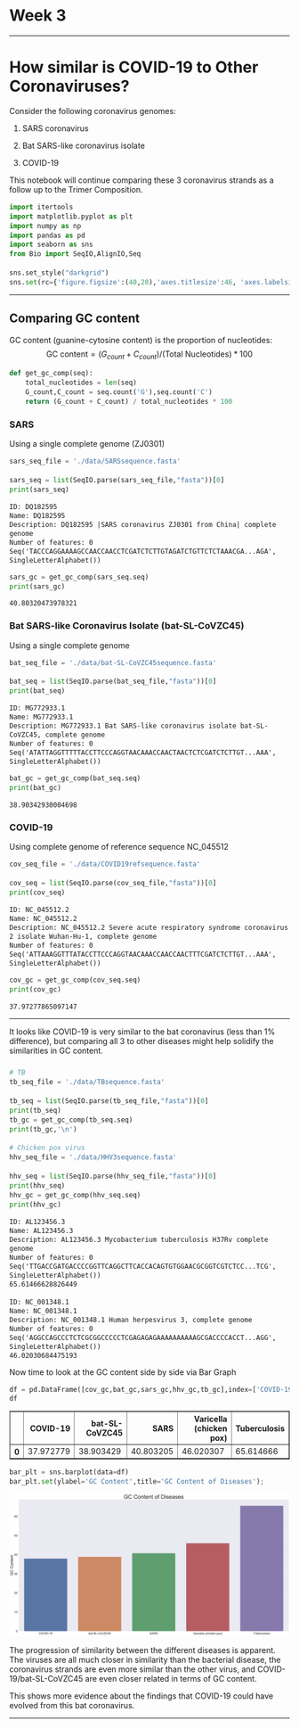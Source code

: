 # Week 3

---

# How similar is COVID-19 to Other Coronaviruses?

Consider the following coronavirus genomes:

1. SARS coronavirus

2. Bat SARS-like coronavirus isolate

3. COVID-19

This notebook will continue comparing these 3 coronavirus strands as a follow up to the Trimer Composition.


```python
import itertools
import matplotlib.pyplot as plt
import numpy as np
import pandas as pd
import seaborn as sns
from Bio import SeqIO,AlignIO,Seq

sns.set_style("darkgrid")
sns.set(rc={'figure.figsize':(40,20),'axes.titlesize':46, 'axes.labelsize':32, 'xtick.labelsize': 24, 'ytick.labelsize': 24})
```

---

## Comparing GC content

GC content (guanine-cytosine content) is the proportion of nucleotides:
$$
\mbox{GC content} = (G_{count} + C_{count}) / (\mbox{Total Nucleotides}) * 100
$$


```python
def get_gc_comp(seq):
    total_nucleotides = len(seq)
    G_count,C_count = seq.count('G'),seq.count('C')
    return (G_count + C_count) / total_nucleotides * 100
```

### SARS

Using a single complete genome (ZJ0301)


```python
sars_seq_file = './data/SARSsequence.fasta'

sars_seq = list(SeqIO.parse(sars_seq_file,"fasta"))[0]
print(sars_seq)
```

    ID: DQ182595
    Name: DQ182595
    Description: DQ182595 |SARS coronavirus ZJ0301 from China| complete genome
    Number of features: 0
    Seq('TACCCAGGAAAAGCCAACCAACCTCGATCTCTTGTAGATCTGTTCTCTAAACGA...AGA', SingleLetterAlphabet())
    


```python
sars_gc = get_gc_comp(sars_seq.seq)
print(sars_gc)
```

    40.80320473978321
    

### Bat SARS-like Coronavirus Isolate (bat-SL-CoVZC45)

Using a single complete genome


```python
bat_seq_file = './data/bat-SL-CoVZC45sequence.fasta'

bat_seq = list(SeqIO.parse(bat_seq_file,"fasta"))[0]
print(bat_seq)
```

    ID: MG772933.1
    Name: MG772933.1
    Description: MG772933.1 Bat SARS-like coronavirus isolate bat-SL-CoVZC45, complete genome
    Number of features: 0
    Seq('ATATTAGGTTTTTACCTTCCCAGGTAACAAACCAACTAACTCTCGATCTCTTGT...AAA', SingleLetterAlphabet())
    


```python
bat_gc = get_gc_comp(bat_seq.seq)
print(bat_gc)
```

    38.90342930004698
    

### COVID-19

Using complete genome of reference sequence NC_045512


```python
cov_seq_file = './data/COVID19refsequence.fasta'

cov_seq = list(SeqIO.parse(cov_seq_file,"fasta"))[0]
print(cov_seq)
```

    ID: NC_045512.2
    Name: NC_045512.2
    Description: NC_045512.2 Severe acute respiratory syndrome coronavirus 2 isolate Wuhan-Hu-1, complete genome
    Number of features: 0
    Seq('ATTAAAGGTTTATACCTTCCCAGGTAACAAACCAACCAACTTTCGATCTCTTGT...AAA', SingleLetterAlphabet())
    


```python
cov_gc = get_gc_comp(cov_seq.seq)
print(cov_gc)
```

    37.97277865097147
    

---

It looks like COVID-19 is very similar to the bat coronavirus (less than 1% difference), but comparing all 3 to other diseases might help solidify the similarities in GC content.

###


```python
# TB
tb_seq_file = './data/TBsequence.fasta'

tb_seq = list(SeqIO.parse(tb_seq_file,"fasta"))[0]
print(tb_seq)
tb_gc = get_gc_comp(tb_seq.seq)
print(tb_gc,'\n')

# Chicken pox virus
hhv_seq_file = './data/HHV3sequence.fasta'

hhv_seq = list(SeqIO.parse(hhv_seq_file,"fasta"))[0]
print(hhv_seq)
hhv_gc = get_gc_comp(hhv_seq.seq)
print(hhv_gc)
```

    ID: AL123456.3
    Name: AL123456.3
    Description: AL123456.3 Mycobacterium tuberculosis H37Rv complete genome
    Number of features: 0
    Seq('TTGACCGATGACCCCGGTTCAGGCTTCACCACAGTGTGGAACGCGGTCGTCTCC...TCG', SingleLetterAlphabet())
    65.61466628826449 
    
    ID: NC_001348.1
    Name: NC_001348.1
    Description: NC_001348.1 Human herpesvirus 3, complete genome
    Number of features: 0
    Seq('AGGCCAGCCCTCTCGCGGCCCCCTCGAGAGAGAAAAAAAAAAGCGACCCCACCT...AGG', SingleLetterAlphabet())
    46.02030684475193
    

Now time to look at the GC content side by side via Bar Graph


```python
df = pd.DataFrame([cov_gc,bat_gc,sars_gc,hhv_gc,tb_gc],index=['COVID-19','bat-SL-CoVZC45','SARS','Varicella (chicken pox)','Tuberculosis']).T
df
```




<div>
<style scoped>
    .dataframe tbody tr th:only-of-type {
        vertical-align: middle;
    }

    .dataframe tbody tr th {
        vertical-align: top;
    }

    .dataframe thead th {
        text-align: right;
    }
</style>
<table border="1" class="dataframe">
  <thead>
    <tr style="text-align: right;">
      <th></th>
      <th>COVID-19</th>
      <th>bat-SL-CoVZC45</th>
      <th>SARS</th>
      <th>Varicella (chicken pox)</th>
      <th>Tuberculosis</th>
    </tr>
  </thead>
  <tbody>
    <tr>
      <th>0</th>
      <td>37.972779</td>
      <td>38.903429</td>
      <td>40.803205</td>
      <td>46.020307</td>
      <td>65.614666</td>
    </tr>
  </tbody>
</table>
</div>




```python
bar_plt = sns.barplot(data=df)
bar_plt.set(ylabel='GC Content',title='GC Content of Diseases');
```


![svg](gccontent_files/gccontent_17_0.svg)


The progression of similarity between the different diseases is apparent. The viruses are all much closer in similarity than the bacterial disease, the coronavirus strands are even more similar than the other virus, and COVID-19/bat-SL-CoVZC45 are even closer related in terms of GC content.

This shows more evidence about the findings that COVID-19 could have evolved from this bat coronavirus.

---

##

